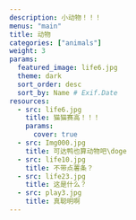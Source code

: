 ```yaml
---
description: 小动物！！！
menus: "main"
title: 动物
categories: ["animals"]
weight: 3
params:
  featured_image: life6.jpg
  theme: dark
  sort_order: desc
  sort_by: Name # Exif.Date
resources:
  - src: life6.jpg
    title: 猫猫赛高！！！
    params:
      cover: true
  - src: Img000.jpg
    title: 可达鸭也算动物吧\doge
  - src: life10.jpg
    title: 不带点薯条？
  - src: life23.jpg
    title: 这是什么？
  - src: play3.jpg
    title: 真聪明啊
---
```

